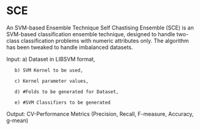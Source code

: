 # SCE
An SVM-based Ensemble Technique
Self Chastising Ensemble (SCE) is an SVM-based classification ensemble technique, designed to handle two-class classification problems with numeric attributes only. The algorithm has been tweaked to handle imbalanced datasets.


Input: a) Dataset in LIBSVM format,

       b) SVM Kernel to be used, 
              
       c) Kernel parameter values, 
       
       d) #Folds to be generated for Dataset,
       
       e) #SVM Classifiers to be generated
       
Output: CV-Performance Metrics (Precision, Recall, F-measure, Accuracy, g-mean) 
